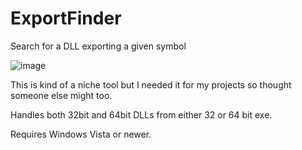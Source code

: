 # ExportFinder
Search for a DLL exporting a given symbol

![image](https://github.com/user-attachments/assets/e612d638-158f-4176-a42e-0bb9dd8c798c)

This is kind of a niche tool but I needed it for my projects so thought someone else might too.

Handles both 32bit and 64bit DLLs from either 32 or 64 bit exe.

Requires Windows Vista or newer.
